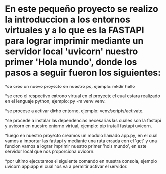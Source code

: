 # En este pequeño proyecto se realizo la introduccion a los entornos virtuales y a lo que es la FASTAPI para lograr imprimir mediante un servidor local 'uvicorn' nuestro primer 'Hola mundo', donde los pasos a seguir fueron los siguientes:

*se creo un nuevo proyecto en nuestro pc, ejemplo: mkdir hello

*se creo el respectivo entrono virtual en el proyecto el cual estara realizado en el lenguaje python,
 ejemplo: py -m venv venv.

*se procese a activar dicho entorno, ejemplo: venv/scripts/activate.

*se procede a instalar las dependencias necesarias las cuales son la fastapi y uvicorn en nuestro entorno virtual, ejemplo: pip install fastapi uvicorn. 

*luego en nuestro proyecto creamos un modulo llamado app.py, en el cual vamos a importar las fastapi y mediante una ruta creada con el 'get' y una funcion vamos a lograr imprimir nuestro primer 'hola mundo', en este servidor local que nos proporciona uvicorn.

*por ultimo ejecutamos el siguiente comando en nuestra consola, ejemplo uvicorn app:app el cual nos va a permitir activar el servidor. 
